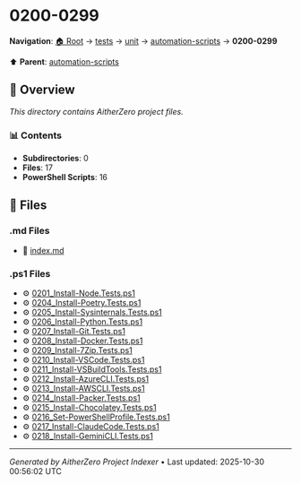 # 0200-0299

**Navigation**: [🏠 Root](../../../../index.md) → [tests](../../../index.md) → [unit](../../index.md) → [automation-scripts](../index.md) → **0200-0299**

⬆️ **Parent**: [automation-scripts](../index.md)

## 📖 Overview

*This directory contains AitherZero project files.*

### 📊 Contents

- **Subdirectories**: 0
- **Files**: 17
- **PowerShell Scripts**: 16

## 📄 Files

### .md Files

- 📝 [index.md](./index.md)

### .ps1 Files

- ⚙️ [0201_Install-Node.Tests.ps1](./0201_Install-Node.Tests.ps1)
- ⚙️ [0204_Install-Poetry.Tests.ps1](./0204_Install-Poetry.Tests.ps1)
- ⚙️ [0205_Install-Sysinternals.Tests.ps1](./0205_Install-Sysinternals.Tests.ps1)
- ⚙️ [0206_Install-Python.Tests.ps1](./0206_Install-Python.Tests.ps1)
- ⚙️ [0207_Install-Git.Tests.ps1](./0207_Install-Git.Tests.ps1)
- ⚙️ [0208_Install-Docker.Tests.ps1](./0208_Install-Docker.Tests.ps1)
- ⚙️ [0209_Install-7Zip.Tests.ps1](./0209_Install-7Zip.Tests.ps1)
- ⚙️ [0210_Install-VSCode.Tests.ps1](./0210_Install-VSCode.Tests.ps1)
- ⚙️ [0211_Install-VSBuildTools.Tests.ps1](./0211_Install-VSBuildTools.Tests.ps1)
- ⚙️ [0212_Install-AzureCLI.Tests.ps1](./0212_Install-AzureCLI.Tests.ps1)
- ⚙️ [0213_Install-AWSCLI.Tests.ps1](./0213_Install-AWSCLI.Tests.ps1)
- ⚙️ [0214_Install-Packer.Tests.ps1](./0214_Install-Packer.Tests.ps1)
- ⚙️ [0215_Install-Chocolatey.Tests.ps1](./0215_Install-Chocolatey.Tests.ps1)
- ⚙️ [0216_Set-PowerShellProfile.Tests.ps1](./0216_Set-PowerShellProfile.Tests.ps1)
- ⚙️ [0217_Install-ClaudeCode.Tests.ps1](./0217_Install-ClaudeCode.Tests.ps1)
- ⚙️ [0218_Install-GeminiCLI.Tests.ps1](./0218_Install-GeminiCLI.Tests.ps1)

---

*Generated by AitherZero Project Indexer* • Last updated: 2025-10-30 00:56:02 UTC


